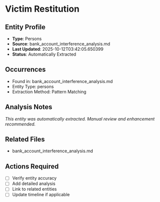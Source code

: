 # Victim Restitution

## Entity Profile
- **Type**: Persons
- **Source**: bank_account_interference_analysis.md
- **Last Updated**: 2025-10-12T03:42:05.650399
- **Status**: Automatically Extracted

## Occurrences
- Found in: bank_account_interference_analysis.md
- Entity Type: persons
- Extraction Method: Pattern Matching

## Analysis Notes
*This entity was automatically extracted. Manual review and enhancement recommended.*

## Related Files
- bank_account_interference_analysis.md

## Actions Required
- [ ] Verify entity accuracy
- [ ] Add detailed analysis
- [ ] Link to related entities
- [ ] Update timeline if applicable
